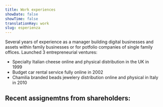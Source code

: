 ```yaml
---
title: Work experiences
showDate: false
showTime: false
translationKey: work
slug: esperienza
---
```


Several years of experience as a manager building digital businesses and assets within family businesses or for potfolio companies of single family offices.
Launched 3 entrepreneurial ventures:

- Specialty Italian cheese online and physical distribution in the UK in 1999
- Budget car rental service fully online in 2002
- Chamilia branded beads jewelery distribution online and physical in Italy in 2010

## Recent assignemtns from shareholders:
